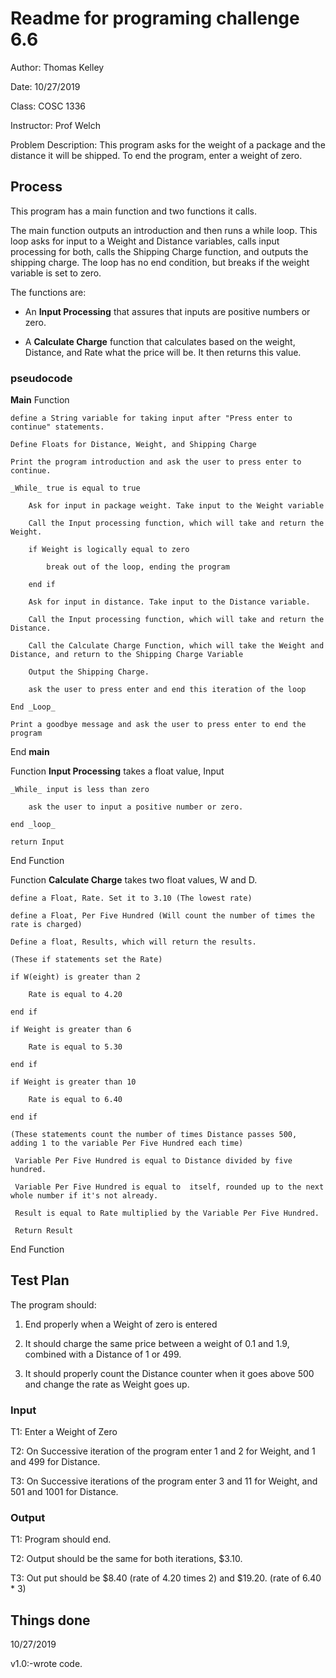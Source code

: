 # Readme for programing challenge 6.6

Author: Thomas Kelley

Date: 10/27/2019

Class: COSC 1336

Instructor: Prof Welch

Problem Description: This program asks for the weight of a package and the distance it will be shipped. To end the program, enter a weight of zero.

## Process
This program has a main function and two functions it calls.

The main function outputs an introduction and then runs a while loop. This loop asks for input to a Weight and Distance variables, calls input processing for both, calls the Shipping Charge function, and outputs the shipping charge. The loop has no end condition, but breaks if the weight variable is set to zero.

The functions are:

* An **Input Processing** that assures that inputs are positive numbers or zero.

* A **Calculate Charge** function that calculates based on the weight, Distance, and Rate what the price will be. It then returns this value.

### pseudocode

**Main** Function

	define a String variable for taking input after "Press enter to continue" statements.

	Define Floats for Distance, Weight, and Shipping Charge

	Print the program introduction and ask the user to press enter to continue.

	_While_ true is equal to true

		Ask for input in package weight. Take input to the Weight variable

		Call the Input processing function, which will take and return the Weight.

		if Weight is logically equal to zero

			break out of the loop, ending the program

		end if

		Ask for input in distance. Take input to the Distance variable.

		Call the Input processing function, which will take and return the Distance.

		Call the Calculate Charge Function, which will take the Weight and Distance, and return to the Shipping Charge Variable

		Output the Shipping Charge.

		ask the user to press enter and end this iteration of the loop

	End _Loop_

	Print a goodbye message and ask the user to press enter to end the program

End **main**

Function **Input Processing** takes a float value, Input

	_While_ input is less than zero

		ask the user to input a positive number or zero.

	end _loop_

	return Input

End Function

Function **Calculate Charge** takes two float values, W and D.

	define a Float, Rate. Set it to 3.10 (The lowest rate)

	define a Float, Per Five Hundred (Will count the number of times the rate is charged)

	Define a float, Results, which will return the results.

	(These if statements set the Rate)

	if W(eight) is greater than 2

		Rate is equal to 4.20

	end if

	if Weight is greater than 6

		Rate is equal to 5.30

	end if

	if Weight is greater than 10

		Rate is equal to 6.40

	end if

	(These statements count the number of times Distance passes 500, adding 1 to the variable Per Five Hundred each time)

	 Variable Per Five Hundred is equal to Distance divided by five hundred.

	 Variable Per Five Hundred is equal to  itself, rounded up to the next whole number if it's not already.

	 Result is equal to Rate multiplied by the Variable Per Five Hundred.

	 Return Result

End Function

## Test Plan

The program should:

1. End properly when a Weight of zero is entered

2. It should charge the same price between a weight of 0.1 and 1.9, combined with a Distance of 1 or 499.

3. It should properly count the Distance counter when it goes above 500 and change the rate as Weight goes up.

### Input

T1: Enter a Weight of Zero

T2: On Successive iteration of the program enter 1 and 2 for Weight, and 1 and 499 for Distance.

T3: On Successive iterations of the program enter 3 and 11 for Weight, and 501 and 1001 for Distance.

### Output

T1: Program should end.

T2: Output should be the same for both iterations, $3.10.

T3: Out put should be $8.40 (rate of 4.20 times 2) and $19.20. (rate of 6.40 * 3)

## Things done

10/27/2019

v1.0:-wrote code.
